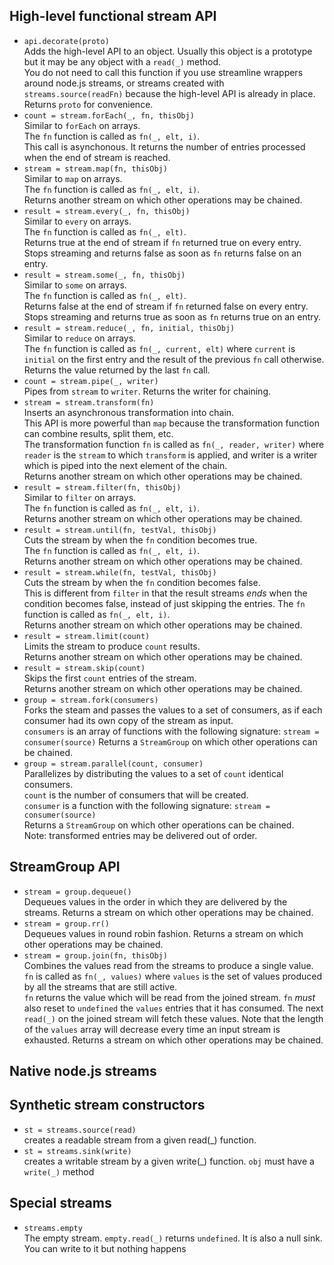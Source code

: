 ## High-level functional stream API

* `api.decorate(proto)`  
  Adds the high-level API to an object. 
  Usually this object is a prototype but it may be any object with a `read(_)` method.  
  You do not need to call this function if you use streamline wrappers around node.js streams, or streams
  created with `streams.source(readFn)` because the high-level API is already in place.  
  Returns `proto` for convenience.
* `count = stream.forEach(_, fn, thisObj)`  
  Similar to `forEach` on arrays.  
  The `fn` function is called as `fn(_, elt, i)`.  
  This call is asynchonous. It returns the number of entries processed when the end of stream is reached.
* `stream = stream.map(fn, thisObj)`  
  Similar to `map` on arrays.  
  The `fn` function is called as `fn(_, elt, i)`.  
  Returns another stream on which other operations may be chained.
* `result = stream.every(_, fn, thisObj)`  
  Similar to `every` on arrays.  
  The `fn` function is called as `fn(_, elt)`.  
  Returns true at the end of stream if `fn` returned true on every entry.  
  Stops streaming and returns false as soon as `fn` returns false on an entry.
* `result = stream.some(_, fn, thisObj)`  
  Similar to `some` on arrays.  
  The `fn` function is called as `fn(_, elt)`.  
  Returns false at the end of stream if `fn` returned false on every entry.  
  Stops streaming and returns true as soon as `fn` returns true on an entry.
* `result = stream.reduce(_, fn, initial, thisObj)`  
  Similar to `reduce` on arrays.  
  The `fn` function is called as `fn(_, current, elt)` where `current` is `initial` on the first entry and
  the result of the previous `fn` call otherwise.
  Returns the value returned by the last `fn` call.
* `count = stream.pipe(_, writer)`  
  Pipes from `stream` to `writer`.
  Returns the writer for chaining.
* `stream = stream.transform(fn)`  
  Inserts an asynchronous transformation into chain.  
  This API is more powerful than `map` because the transformation function can combine results, split them, etc.  
  The transformation function `fn` is called as `fn(_, reader, writer)`
  where `reader` is the `stream` to which `transform` is applied,
  and writer is a writer which is piped into the next element of the chain.  
  Returns another stream on which other operations may be chained.
* `result = stream.filter(fn, thisObj)`  
  Similar to `filter` on arrays.  
  The `fn` function is called as `fn(_, elt, i)`.  
  Returns another stream on which other operations may be chained.
* `result = stream.until(fn, testVal, thisObj)`  
  Cuts the stream by when the `fn` condition becomes true.  
  The `fn` function is called as `fn(_, elt, i)`.  
  Returns another stream on which other operations may be chained.
* `result = stream.while(fn, testVal, thisObj)`  
  Cuts the stream by when the `fn` condition becomes false.  
  This is different from `filter` in that the result streams _ends_ when the condition
  becomes false, instead of just skipping the entries.
  The `fn` function is called as `fn(_, elt, i)`.  
  Returns another stream on which other operations may be chained.
* `result = stream.limit(count)`  
  Limits the stream to produce `count` results.  
  Returns another stream on which other operations may be chained.
* `result = stream.skip(count)`  
  Skips the first `count` entries of the stream.  
  Returns another stream on which other operations may be chained.
* `group = stream.fork(consumers)`  
  Forks the steam and passes the values to a set of consumers, as if each consumer
  had its own copy of the stream as input.  
  `consumers` is an array of functions with the following signature: `stream = consumer(source)`
  Returns a `StreamGroup` on which other operations can be chained.
* `group = stream.parallel(count, consumer)`  
  Parallelizes by distributing the values to a set of  `count` identical consumers.  
  `count` is the number of consumers that will be created.  
  `consumer` is a function with the following signature: `stream = consumer(source)`  
  Returns a `StreamGroup` on which other operations can be chained.  
  Note: transformed entries may be delivered out of order.
## StreamGroup API
* `stream = group.dequeue()`  
  Dequeues values in the order in which they are delivered by the streams.
  Returns a stream on which other operations may be chained.
* `stream = group.rr()`  
  Dequeues values in round robin fashion.
  Returns a stream on which other operations may be chained.
* `stream = group.join(fn, thisObj)`  
  Combines the values read from the streams to produce a single value.
  `fn` is called as `fn(_, values)` where `values` is the set of values produced by 
  all the streams that are still active.  
  `fn` returns the value which will be read from the joined stream. `fn` _must_ also reset to `undefined` the `values` entries
  that it has consumed. The next `read(_)` on the joined stream will fetch these values. 
  Note that the length of the `values` array will decrease every time an input stream is exhausted.
  Returns a stream on which other operations may be chained.

## Native node.js streams

## Synthetic stream constructors

* `st = streams.source(read)`  
  creates a readable stream from a given read(_) function.
* `st = streams.sink(write)`  
  creates a writable stream by a given write(_) function.
  `obj` must have a `write(_)` method
## Special streams

* `streams.empty`  
  The empty stream. `empty.read(_)` returns `undefined`.
  It is also a null sink. You can write to it but nothing happens
